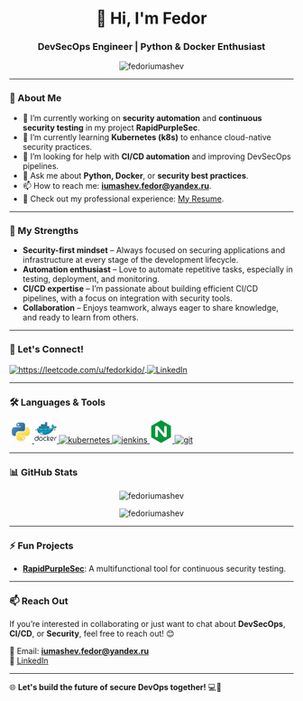 <h1 align="center">👋 Hi, I'm Fedor</h1>
<h3 align="center">DevSecOps Engineer | Python & Docker Enthusiast</h3>

<p align="center">
  <img src="https://komarev.com/ghpvc/?username=fedoriumashev&label=Profile%20views&color=0e75b6&style=flat" alt="fedoriumashev" />
</p>

---

### 🚀 About Me

- 🔭 I’m currently working on **security automation** and **continuous security testing** in my project **RapidPurpleSec**.
- 🌱 I’m currently learning **Kubernetes (k8s)** to enhance cloud-native security practices.
- 🤝 I’m looking for help with **CI/CD automation** and improving DevSecOps pipelines.
- 💬 Ask me about **Python, Docker**, or **security best practices**.
- 📫 How to reach me: **iumashev.fedor@yandex.ru**.
- 📄 Check out my professional experience: [My Resume](https://hh.ru/resume/913ebdf8ff0e76e99c0039ed1f67764c304f63).

---

### 🌟 My Strengths

- **Security-first mindset** – Always focused on securing applications and infrastructure at every stage of the development lifecycle.
- **Automation enthusiast** – Love to automate repetitive tasks, especially in testing, deployment, and monitoring.
- **CI/CD expertise** – I’m passionate about building efficient CI/CD pipelines, with a focus on integration with security tools.
- **Collaboration** – Enjoys teamwork, always eager to share knowledge, and ready to learn from others.

---

### 💬 Let's Connect!

<p align="left">
  <a href="https://www.leetcode.com/https://leetcode.com/u/fedorkido/" target="blank">
    <img align="center" src="https://raw.githubusercontent.com/rahuldkjain/github-profile-readme-generator/master/src/images/icons/Social/leet-code.svg" alt="https://leetcode.com/u/fedorkido/" height="30" width="40" />
  </a>
  <a href="https://www.linkedin.com/in/fedoriumashev/" target="blank">
    <img align="center" src="https://upload.wikimedia.org/wikipedia/commons/thumb/8/81/LinkedIn_icon.svg/1200px-LinkedIn_icon.svg.png" alt="LinkedIn" height="30" width="30" />
  </a>
</p>

---

### 🛠️ Languages & Tools

<p align="left"> 
  <a href="https://www.python.org" target="_blank" rel="noreferrer">
    <img src="https://raw.githubusercontent.com/devicons/devicon/master/icons/python/python-original.svg" alt="python" width="40" height="40"/>
  </a> 
  <a href="https://www.docker.com/" target="_blank" rel="noreferrer">
    <img src="https://raw.githubusercontent.com/devicons/devicon/master/icons/docker/docker-original-wordmark.svg" alt="docker" width="40" height="40"/>
  </a> 
  <a href="https://www.kubernetes.io" target="_blank" rel="noreferrer">
    <img src="https://www.vectorlogo.zone/logos/kubernetes/kubernetes-icon.svg" alt="kubernetes" width="40" height="40"/>
  </a> 
  <a href="https://www.jenkins.io" target="_blank" rel="noreferrer">
    <img src="https://www.vectorlogo.zone/logos/jenkins/jenkins-icon.svg" alt="jenkins" width="40" height="40"/>
  </a> 
  <a href="https://www.nginx.com" target="_blank" rel="noreferrer">
    <img src="https://raw.githubusercontent.com/devicons/devicon/master/icons/nginx/nginx-original.svg" alt="nginx" width="40" height="40"/>
  </a> 
  <a href="https://www.git-scm.com/" target="_blank" rel="noreferrer">
    <img src="https://www.vectorlogo.zone/logos/git-scm/git-scm-icon.svg" alt="git" width="40" height="40"/>
  </a>
</p>

---

### 📊 GitHub Stats

<p align="center">
  <img src="https://github-readme-stats.vercel.app/api?username=fedoriumashev&show_icons=true&count_private=true&theme=dark&hide=prs&locale=en" alt="fedoriumashev" />
</p>

<p align="center">
  <img src="https://github-readme-streak-stats.herokuapp.com/?user=fedoriumashev&theme=dark" alt="fedoriumashev" />
</p>

---

### ⚡ Fun Projects

- **[RapidPurpleSec]([https://github.com/FedorIumashev/RapidPurpleSec](https://github.com/FedorIumashev/RPS))**: A multifunctional tool for continuous security testing.

---

### 📫 Reach Out

If you’re interested in collaborating or just want to chat about **DevSecOps**, **CI/CD**, or **Security**, feel free to reach out! 😊

📧 Email: **iumashev.fedor@yandex.ru**  
🔗 [LinkedIn]([https://www.linkedin.com/in/fedoriumashev/](https://www.linkedin.com/in/fedor-iumashev-117748348/))

---

🌐 **Let's build the future of secure DevOps together!** 💻🔐
